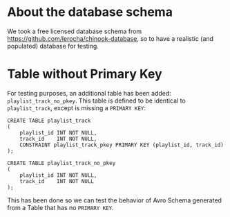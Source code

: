 # About the database schema

We took a free licensed database schema from https://github.com/lerocha/chinook-database,
so to have a realistic (and populated) database for testing.

# Table without Primary Key

For testing purposes, an additional table has been added: `playlist_track_no_pkey`.
This table is defined to be identical to `playlist_track`, except is missing a `PRIMARY KEY`:

```
CREATE TABLE playlist_track
(
    playlist_id INT NOT NULL,
    track_id    INT NOT NULL,
    CONSTRAINT playlist_track_pkey PRIMARY KEY (playlist_id, track_id)
);

CREATE TABLE playlist_track_no_pkey
(
    playlist_id INT NOT NULL,
    track_id    INT NOT NULL
);
```

This has been done so we can test the behavior of Avro Schema generated from a Table that has no `PRIMARY KEY`.
